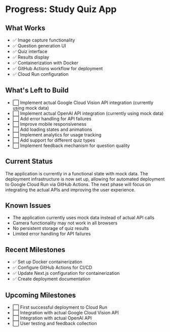 # Progress: Study Quiz App

## What Works
- ✅ Image capture functionality
- ✅ Question generation UI
- ✅ Quiz interface
- ✅ Results display
- ✅ Containerization with Docker
- ✅ GitHub Actions workflow for deployment
- ✅ Cloud Run configuration

## What's Left to Build
- ⬜ Implement actual Google Cloud Vision API integration (currently using mock data)
- ⬜ Implement actual OpenAI API integration (currently using mock data)
- ⬜ Add error handling for API failures
- ⬜ Improve mobile responsiveness
- ⬜ Add loading states and animations
- ⬜ Implement analytics for usage tracking
- ⬜ Add support for different quiz types
- ⬜ Implement feedback mechanism for question quality

## Current Status
The application is currently in a functional state with mock data. The deployment infrastructure is now set up, allowing for automated deployment to Google Cloud Run via GitHub Actions. The next phase will focus on integrating the actual APIs and improving the user experience.

## Known Issues
- The application currently uses mock data instead of actual API calls
- Camera functionality may not work in all browsers
- No persistent storage of quiz results
- Limited error handling for API failures

## Recent Milestones
- ✅ Set up Docker containerization
- ✅ Configure GitHub Actions for CI/CD
- ✅ Update Next.js configuration for containerization
- ✅ Create deployment documentation

## Upcoming Milestones
- ⬜ First successful deployment to Cloud Run
- ⬜ Integration with actual Google Cloud Vision API
- ⬜ Integration with actual OpenAI API
- ⬜ User testing and feedback collection
